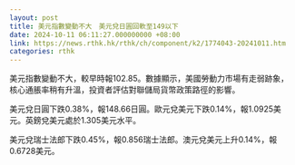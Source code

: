 ```yaml
---
layout: post
title: 美元指數變動不大　美元兌日圓回軟至149以下
date: 2024-10-11 06:11:27.000000000 +08:00
link: https://news.rthk.hk/rthk/ch/component/k2/1774043-20241011.htm
categories: rthk
---
```


美元指數變動不大，較早時報102.85。數據顯示，美國勞動力市場有走弱跡象，核心通脹率稍有升溫，投資者評估對聯儲局貨幣政策路徑的影響。

美元兌日圓下跌0.38%，報148.66日圓。歐元兌美元下跌0.14%，報1.0925美元。英鎊兌美元處於1.305美元水平。

美元兌瑞士法郎下跌0.45%，報0.856瑞士法郎。澳元兌美元上升0.14%，報0.6728美元。
